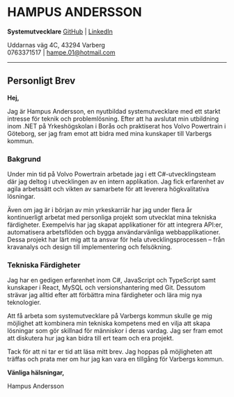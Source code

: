 # HAMPUS ANDERSSON

**Systemutvecklare**
[GitHub](https://github.com/HampusAndersson01) | [LinkedIn](https://www.linkedin.com/in/hampus-a-0957b9140)

Uddarnas väg 4C, 43294 Varberg  
0763371517 | hampe.01@hotmail.com

---

## Personligt Brev

**Hej,**

Jag är Hampus Andersson, en nyutbildad systemutvecklare med ett starkt intresse för teknik och problemlösning. Efter att ha avslutat min utbildning inom .NET på Yrkeshögskolan i Borås och praktiserat hos Volvo Powertrain i Göteborg, ser jag fram emot att bidra med mina kunskaper till Varbergs kommun.

### Bakgrund

Under min tid på Volvo Powertrain arbetade jag i ett C#-utvecklingsteam där jag deltog i utvecklingen av en intern applikation. Jag fick erfarenhet av agila arbetssätt och vikten av samarbete för att leverera högkvalitativa lösningar.

Även om jag är i början av min yrkeskarriär har jag under flera år kontinuerligt arbetat med personliga projekt som utvecklat mina tekniska färdigheter. Exempelvis har jag skapat applikationer för att integrera API:er, automatisera arbetsflöden och bygga användarvänliga webbapplikationer. Dessa projekt har lärt mig att ta ansvar för hela utvecklingsprocessen – från kravanalys och design till implementering och felsökning.

### Tekniska Färdigheter

Jag har en gedigen erfarenhet inom C#, JavaScript och TypeScript samt kunskaper i React, MySQL och versionshantering med Git. Dessutom strävar jag alltid efter att förbättra mina färdigheter och lära mig nya teknologier.

Att få arbeta som systemutvecklare på Varbergs kommun skulle ge mig möjlighet att kombinera min tekniska kompetens med en vilja att skapa lösningar som gör skillnad för människor i deras vardag. Jag ser fram emot att diskutera hur jag kan bidra till ert team och era projekt.

Tack för att ni tar er tid att läsa mitt brev. Jag hoppas på möjligheten att träffas och prata mer om hur jag kan vara en tillgång för Varbergs kommun.

**Vänliga hälsningar,**

Hampus Andersson
